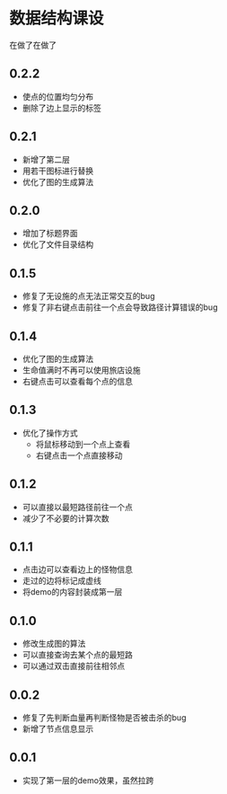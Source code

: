 # 数据结构课设

在做了在做了

## 0.2.2

- 使点的位置均匀分布
- 删除了边上显示的标签

## 0.2.1

- 新增了第二层
- 用若干图标进行替换
- 优化了图的生成算法

## 0.2.0

- 增加了标题界面
- 优化了文件目录结构

## 0.1.5

- 修复了无设施的点无法正常交互的bug
- 修复了非右键点击前往一个点会导致路径计算错误的bug

## 0.1.4

- 优化了图的生成算法
- 生命值满时不再可以使用旅店设施
- 右键点击可以查看每个点的信息

## 0.1.3

- 优化了操作方式
  - 将鼠标移动到一个点上查看
  - 右键点击一个点直接移动

## 0.1.2

- 可以直接以最短路径前往一个点
- 减少了不必要的计算次数

## 0.1.1

- 点击边可以查看边上的怪物信息
- 走过的边将标记成虚线
- 将demo的内容封装成第一层

## 0.1.0

* 修改生成图的算法
* 可以直接查询去某个点的最短路
* 可以通过双击直接前往相邻点

## 0.0.2

* 修复了先判断血量再判断怪物是否被击杀的bug
* 新增了节点信息显示

## 0.0.1

* 实现了第一层的demo效果，虽然拉跨

